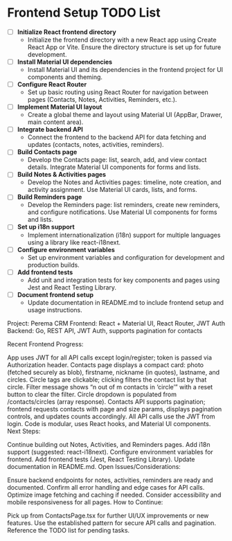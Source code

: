 # Frontend Setup TODO List

- [ ] **Initialize React frontend directory**
  - Initialize the frontend directory with a new React app using Create React App or Vite. Ensure the directory structure is set up for future development.
- [ ] **Install Material UI dependencies**
  - Install Material UI and its dependencies in the frontend project for UI components and theming.
- [ ] **Configure React Router**
  - Set up basic routing using React Router for navigation between pages (Contacts, Notes, Activities, Reminders, etc.).
- [ ] **Implement Material UI layout**
  - Create a global theme and layout using Material UI (AppBar, Drawer, main content area).
- [ ] **Integrate backend API**
  - Connect the frontend to the backend API for data fetching and updates (contacts, notes, activities, reminders).
- [ ] **Build Contacts page**
  - Develop the Contacts page: list, search, add, and view contact details. Integrate Material UI components for forms and lists.
- [ ] **Build Notes & Activities pages**
  - Develop the Notes and Activities pages: timeline, note creation, and activity assignment. Use Material UI cards, lists, and forms.
- [ ] **Build Reminders page**
  - Develop the Reminders page: list reminders, create new reminders, and configure notifications. Use Material UI components for forms and lists.
- [ ] **Set up i18n support**
  - Implement internationalization (i18n) support for multiple languages using a library like react-i18next.
- [ ] **Configure environment variables**
  - Set up environment variables and configuration for development and production builds.
- [ ] **Add frontend tests**
  - Add unit and integration tests for key components and pages using Jest and React Testing Library.
- [ ] **Document frontend setup**
  - Update documentation in README.md to include frontend setup and usage instructions.


Project: Perema CRM
Frontend: React + Material UI, React Router, JWT Auth
Backend: Go, REST API, JWT Auth, supports pagination for contacts

Recent Frontend Progress:

App uses JWT for all API calls except login/register; token is passed via Authorization header.
Contacts page displays a compact card: photo (fetched securely as blob), firstname, nickname (in quotes), lastname, and circles.
Circle tags are clickable; clicking filters the contact list by that circle.
Filter message shows “n out of m contacts in ‘circle’” with a reset button to clear the filter.
Circle dropdown is populated from /contacts/circles (array response).
Contacts API supports pagination; frontend requests contacts with page and size params, displays pagination controls, and updates counts accordingly.
All API calls use the JWT from login.
Code is modular, uses React hooks, and Material UI components.
Next Steps:

Continue building out Notes, Activities, and Reminders pages.
Add i18n support (suggested: react-i18next).
Configure environment variables for frontend.
Add frontend tests (Jest, React Testing Library).
Update documentation in README.md.
Open Issues/Considerations:

Ensure backend endpoints for notes, activities, reminders are ready and documented.
Confirm all error handling and edge cases for API calls.
Optimize image fetching and caching if needed.
Consider accessibility and mobile responsiveness for all pages.
How to Continue:

Pick up from ContactsPage.tsx for further UI/UX improvements or new features.
Use the established pattern for secure API calls and pagination.
Reference the TODO list for pending tasks.